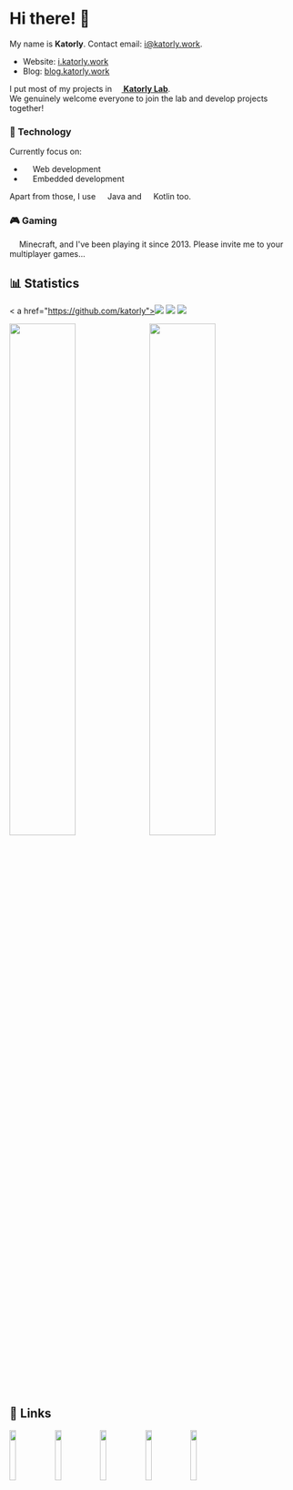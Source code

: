 # Hi there! 👋
My name is **Katorly**. Contact email: [i@katorly.work](mailto:i@katorly.work).  

- Website: [i.katorly.work](https://i.katorly.work)
- Blog: [blog.katorly.work](https://blog.katorly.work)

I put most of my projects in [**<img src="https://cdn.jsdelivr.net/gh/katorly/katorly/assets/intro/katorlys.png" width="13em"> Katorly Lab**](https://github.com/katorlys).  
We genuinely welcome everyone to join the lab and develop projects together!  

### 🔮 Technology
Currently focus on:
- <img src="https://cdn.jsdelivr.net/gh/katorly/katorly/assets/intro/webstorm.png" width="13em"> Web development
- <img src="https://cdn.jsdelivr.net/gh/katorly/katorly/assets/intro/clion.png" width="13em"> Embedded development

Apart from those, I use <img src="https://cdn.jsdelivr.net/gh/katorly/katorly/assets/intro/java.png" width="13em"> Java and <img src="https://cdn.jsdelivr.net/gh/katorly/katorly/assets/intro/kotlin.png" width="13em"> Kotlin too.  

### 🎮 Gaming
<img src="https://cdn.jsdelivr.net/gh/katorly/katorly/assets/intro/minecraft.png" width="13em"> Minecraft, and I've been playing it since 2013. Please invite me to your multiplayer games...  


## 📊 Statistics
<p align="left">
<!-- Old Visitor Badge: https://visitor-badge.laobi.icu/badge?page_id=katorly.katorly -->
<!-- Visitor Badge: https://badges.pufler.dev/visits/katorly/katorly -->

<!-- <a href="https://github.com/katorly"><img src="https://badges.pufler.dev/repos/katorly?style=for-the-badge&color=EE7379"></a> <a href="https://github.com/katorly"><img src="https://badges.pufler.dev/gists/katorly?style=for-the-badge&color=C894EB"></a> <a href="https://github.com/katorly"><img src="https://badges.pufler.dev/years/katorly?style=for-the-badge&color=ADD752"></a> -->
<
a href="https://github.com/katorly"><img src="https://badges.strrl.dev/repos/katorly?style=for-the-badge&color=EE7379"></a> <a href="https://github.com/katorly"><img src="https://badges.strrl.dev/gists/katorly?style=for-the-badge&color=C894EB"></a> <a href="https://github.com/katorly"><img src="https://badges.strrl.dev/years/katorly?style=for-the-badge&color=ADD752"></a>

<a href="https://github.com/katorly"><img width="48%" src="https://github-readme-stats-katorly.vercel.app/api?username=katorly&title_color=3E79CC&show_icons=true&icon_color=80CAFF&include_all_commits=true&count_private=true&role=OWNER,ORGANIZATION_MEMBER,COLLABORATOR"></a> <a href="https://github.com/katorly"><img width="48%" src="http://github-readme-streak-stats.herokuapp.com?user=Katorly&date_format=%5BY.%5Dn.j&ring=3E79CC&fire=3E79CC&sideLabels=3E79CC&currStreakLabel=3E79CC&currStreakNum=333333&sideNums=333333"></a><br>
<!-- Top Languages: <a href="https://github.com/katorly"><img width="48%" src="https://github-readme-stats-katorly.vercel.app/api/top-langs/?username=katorly&langs_count=10&layout=compact&role=OWNER,ORGANIZATION_MEMBER,COLLABORATOR"></a><br><br> -->
<!-- <a href="https://github.com/katorly"><img width="94%" src="https://ghchart.rshah.org/409ba5/katorly"></a> -->
</p>


<!-- ## 💎 Featured Projects
<details><summary><b>Click to Open</b></summary>

- [`katorlys/prism-theme-github`](https://github.com/katorlys/prism-theme-github)
- [`katorlys/CleanJunkFiles`](https://github.com/katorlys/CleanJunkFiles)
- [`katorlys/Spigot-CustomConfig`](https://github.com/katorlys/Spigot-CustomConfig)
- [`katorly/SpringtimeSpawn`](https://github.com/katorly/SpringtimeSpawn)
- [`katorly/SummertimeSpawn`](https://github.com/katorly/SummertimeSpawn)
</details> -->

<!-- <details><summary><b>⭐ Popular Projects I contributed to</b></summary>

- [`Shopkeepers/Shopkeepers`](https://github.com/Shopkeepers/Translations)
- [`BentoBoxWorld/CaveBlock`](https://github.com/BentoBoxWorld/CaveBlock)
</details> -->


## 🔗 Links
<p align="left"><a href="https://github.com/katorly"><img src="https://cdn.jsdelivr.net/gh/katorly/katorly/assets/links/github.png" width="15%"></a>
<a href="https://www.npmjs.com/~katorly"><img src="https://cdn.jsdelivr.net/gh/katorly/katorly/assets/links/npmjs.png" width="15%"></a>
<a href="https://www.buymeacoffee.com/katorly"><img src="https://cdn.jsdelivr.net/gh/katorly/katorly/assets/links/buymeacoffee.png" width="15%"></a>
<a href="https://www.planetminecraft.com/member/katorly"><img src="https://cdn.jsdelivr.net/gh/katorly/katorly/assets/links/planetminecraft.png" width="15%"></a>
<a href="mailto:i@katorly.work"><img src="https://cdn.jsdelivr.net/gh/katorly/katorly/assets/links/email.png" width="15%"></a></p>
